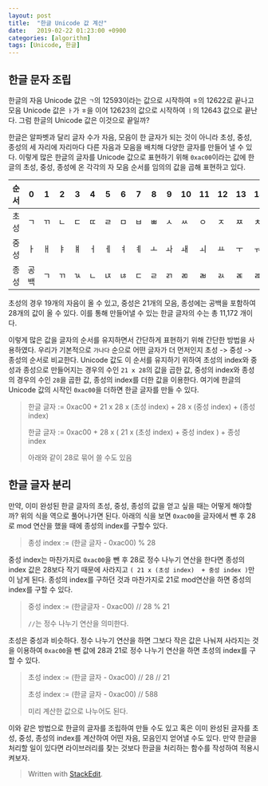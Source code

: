 ```yaml
---
layout: post
title:  "한글 Unicode 값 계산"
date:   2019-02-22 01:23:00 +0900
categories: [algorithm]
tags: [Unicode, 한글]
---
```



## 한글 문자 조립

한글의 자음 Unicode 값은 `ㄱ`의 12593이라는 값으로 시작하여 `ㅎ`의 12622로 끝나고 모음 Unicode 값은
 `ㅏ`가 `ㅎ`을 이어 12623의 값으로 시작하여 `ㅣ`의 12643 값으로 끝난다. 그럼 한글의 Unicode 값은
 이것으로 끝일까?

한글은 알파벳과 달리 글자 수가 자음, 모음이 한 글자가 되는 것이 아니라 초성, 중성, 종성의 세 자리에 자리마다
다른 자음과 모음을 배치해 다양한 글자를 만들어 낼 수 있다.
이렇게 많은 한글의 글자를 Unicode 값으로 표현하기 위해 `0xac00`이라는 값에 한글의 초성, 중성,
종성에 온 각각의 자 모음 순서를 임의의 값을 곱해 표현하고 있다.

| 순서 | 0  | 1 | 2  | 3 | 4 | 5 | 6 | 7 | 8 | 9 | 10 | 11 | 12 | 13 | 14 | 15 | 16 | 17 | 18 | 19 | 20 | 21 | 22 | 23 | 24 | 25 | 26 | 27 |
|-----|----|---|----|---|--|--|--|--|--|--|--|--|--|--|--|--|--|--|--|--|--|--|--|--|--|--|--|--|
| 초성 | ㄱ  | ㄲ | ㄴ | ㄷ | ㄸ | ㄹ | ㅁ | ㅂ | ㅃ | ㅅ | ㅆ | ㅇ | ㅈ | ㅉ | ㅊ | ㅋ | ㅌ | ㅍ | ㅎ |
| 중성 | ㅏ  | ㅐ | ㅑ | ㅒ | ㅓ | ㅔ | ㅕ | ㅖ | ㅗ | ㅘ | ㅙ | ㅚ | ㅛ | ㅜ | ㅝ | ㅞ | ㅟ | ㅠ | ㅡ | ㅢ | ㅣ |
| 종성 | 공백 | ㄱ | ㄲ | ㄳ | ㄴ | ㄵ | ㄶ | ㄷ | ㄹ | ㄺ | ㄻ | ㄼ | ㄽ | ㄾ | ㄿ | ㅀ | ㅁ | ㅂ | ㅄ | ㅅ | ㅆ | ㅇ | ㅈ | ㅊ | ㅋ | ㅌ | ㅍ | ㅎ |

초성의 경우 19개의 자음이 올 수 있고, 중성은 21개의 모음, 종성에는 공백을 포함하여 28개의 값이 올 수 있다.
이를 통해 만들어낼 수 있는 한글 글자의 수는 총 11,172 개이다.

이렇게 많은 값을 글자의 순서를 유지하면서 간단하게 표현하기 위해 간단한 방법을 사용하였다. 우리가 기본적으로
`가나다` 순으로 어떤 글자가 더 먼저인지 초성 -> 중성 -> 종성의 순서로 비교한다. Unicode 값도 이 순서를
 유지하기 위하여 초성의 index와 중성과 종성으로 만들어지는 경우의 수인 `21 x 28`의 값을 곱한 값, 중성의
  index와 종성의 경우의 수인 `28`을 곱한 값, 종성의 index를 더한 값을 이용한다. 여기에 한글의 Unicode
  값의 시작인 `0xac00`을 더하면 한글 글자를 만들 수 있다.

> 한글 글자 := 0xac00 + 21 x 28 x (초성 index) + 28 x (중성 index) + (종성 index)
>
> 한글 글자 := 0xac00 + 28 x ( 21 x (초성 index)  + 중성 index ) + 종성 index
>
> 아래와 같이 28로 묶어 쓸 수도 있음

## 한글 글자 분리

만약, 이미 완성된 한글 글자의 초성, 중성, 종성의 값을 얻고 싶을 때는 어떻게 해야할까?
위의 식을 역으로 풀어나가면 된다. 아래의 식을 보면 `0xac00`을 글자에서 뺀 후 28로 mod 연산을 했을 때에
종성의 index를 구할수 있다.

> 종성 index := (한글 글자 - 0xac00) % 28

중성 index는 마찬가지로 `0xac00`을 뺀 후 28로 정수 나누기 연산을 한다면 종성의 index 값은 28보다 작기
때문에 사라지고 `( 21 x (초성 index)  + 중성 index )`만이 남게 된다. 종성의 index를 구하던 것과
마찬가지로 21로 mod연산을 하면 중성의 index를 구할 수 있다.

> 중성 index := (한글글자 - 0xac00) // 28 % 21
>
> `//`는 정수 나누기 연산을 의미한다.

초성은 중성과 비슷하다. 정수 나누기 연산을 하면 그보다 작은 값은 나눠져 사라지는 것을 이용하여 `0xac00`을 뺀
값에 28과 21로 정수 나누기 연산을 하면 초성의 index를 구할 수 있다.

> 초성 index := (한글 글자 - 0xac00) // 28 // 21
>
> 초성 index := (한글 글자 - 0xac00) // 588
>
> 미리 계산한 값으로 나누어도 된다.

이와 같은 방법으로 한글의 글자를 조립하여 만들 수도 있고 혹은 이미 완성된 글자를 초성, 중성, 종성의 index를
 계산하여 어떤 자음, 모음인지 얻어낼 수도 있다. 만약 한글을 처리할 일이 있다면 라이브러리를 찾는 것보다
 한글을 처리하는 함수를 작성하여 적용시켜보자.

> Written with [StackEdit](https://stackedit.io/).
